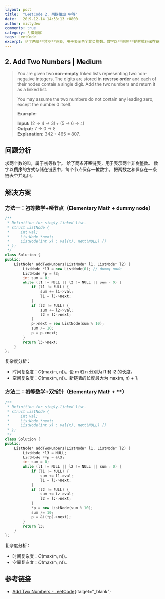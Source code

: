 ```yaml
---
layout: post
title:  "LeetCode 2. 两数相加 中等"
date:   2019-12-14 14:58:13 +0800
author: mistydew
comments: true
category: 力扣题解
tags: LeetCode
excerpt: 给了两条**非空**链表，用于表示两个非负整数。数字以**倒序**的方式存储在链表中，每个节点保存**一位**数字。把两数之和保存在一条链表中并返回。
---
```

## 2. Add Two Numbers | Medium

> You are given two **non-empty** linked lists representing two non-negative integers. The digits are stored in **reverse order** and each of their nodes contain a single digit. Add the two numbers and return it as a linked list.
> 
> You may assume the two numbers do not contain any leading zero, except the number 0 itself.
> 
> **Example:**
> 
> **Input:** (2 -> 4 -> 3) + (5 -> 6 -> 4)<br>
> **Output:** 7 -> 0 -> 8<br>
> **Explanation:** 342 + 465 = 807.

## 问题分析

求两个数的和，属于初等数学。
给了两条**非空**链表，用于表示两个非负整数。
数字以**倒序**的方式存储在链表中，每个节点保存**一位**数字。
把两数之和保存在一条链表中并返回。

## 解决方案

### 方法一：初等数学+哑节点（Elementary Math + dummy node）

```cpp
/**
 * Definition for singly-linked list.
 * struct ListNode {
 *     int val;
 *     ListNode *next;
 *     ListNode(int x) : val(x), next(NULL) {}
 * };
 */
class Solution {
public:
    ListNode* addTwoNumbers(ListNode* l1, ListNode* l2) {
        ListNode *l3 = new ListNode(0); // dummy node
        ListNode *p = l3;
        int sum = 0;
        while (l1 != NULL || l2 != NULL || sum > 0) {
            if (l1 != NULL) {
                sum += l1->val;
                l1 = l1->next;
            }
            if (l2 != NULL) {
                sum += l2->val;
                l2 = l2->next;
            }
            p->next = new ListNode(sum % 10);
            sum /= 10;
            p = p->next;
        }
        return l3->next;
    }
};
```

复杂度分析：
* 时间复杂度：_O_(max(m, n))。设 m 和 n 分别为 l1 和 l2 的长度。
* 空间复杂度：_O_(max(m, n))。新链表的长度最大为 max(m, n) + 1。

### 方法二：初等数学+双指针（Elementary Math + **）

```cpp
/**
 * Definition for singly-linked list.
 * struct ListNode {
 *     int val;
 *     ListNode *next;
 *     ListNode(int x) : val(x), next(NULL) {}
 * };
 */
class Solution {
public:
    ListNode* addTwoNumbers(ListNode* l1, ListNode* l2) {
        ListNode *l3 = NULL;
        ListNode **p = &l3;
        int sum = 0;
        while (l1 != NULL || l2 != NULL || sum > 0) {
            if (l1 != NULL) {
                sum += l1->val;
                l1 = l1->next;
            }
            if (l2 != NULL) {
                sum += l2->val;
                l2 = l2->next;
            }
            *p = new ListNode(sum % 10);
            sum /= 10;
            p = &((*p)->next);
        }
        return l3;
    }
};
```

复杂度分析：
* 时间复杂度：_O_(max(m, n))。
* 空间复杂度：_O_(max(m, n))。

## 参考链接

* [Add Two Numbers - LeetCode](https://leetcode.com/problems/add-two-numbers/){:target="_blank"}
